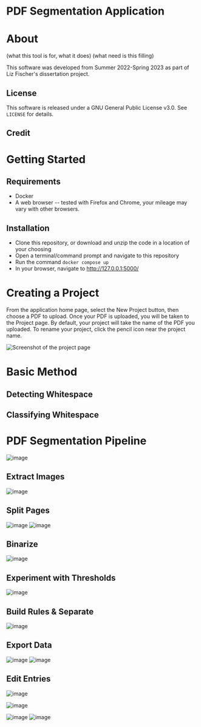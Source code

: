 # PDF Segmentation Application

# About 

(what this tool is for, what it does)
(what need is this filling)

This software was developed from Summer 2022-Spring 2023 as part of Liz Fischer's dissertation project.

## License
This software is released under a GNU General Public License v3.0. See `LICENSE` for details.
## Credit

# Getting Started
## Requirements
- Docker
- A web browser -- tested with Firefox and Chrome, your mileage may vary with other browsers.

## Installation
- Clone this repository, or download and unzip the code in a location of your choosing
- Open a terminal/command prompt and navigate to this repository
- Run the command `docker compose up`
- In your browser, navigate to http://127.0.0.1:5000/ 

# Creating a Project
From the application home page, select the New Project button, then choose a PDF to upload.
Once your PDF is uploaded, you will be taken to the Project page. By default, your project will take the name of the PDF you uploaded. To rename your project, click the pencil icon near the project name. 

![Screenshot of the project page](https://user-images.githubusercontent.com/7800842/233429711-88031fe3-9056-414e-9d66-087d7fe89c14.png)

# Basic Method
## Detecting Whitespace
## Classifying Whitespace

# PDF Segmentation Pipeline
![image](https://user-images.githubusercontent.com/7800842/233430310-903f4995-a114-4e3c-8fad-e6b4f6fd3bb2.png)

## Extract Images
![image](https://user-images.githubusercontent.com/7800842/233430358-f7734064-a8b0-446b-879a-1cfc8bf428ba.png)

## Split Pages
![image](https://user-images.githubusercontent.com/7800842/233430550-0f4f56a0-fac6-4fd0-831f-eb52c7da608e.png)
![image](https://user-images.githubusercontent.com/7800842/233430641-b74ae447-8dac-41c0-93a5-be51e919d2f9.png)

## Binarize
![image](https://user-images.githubusercontent.com/7800842/233430859-4bb75b7b-d40a-4f3f-ba22-105a5613491f.png)

## Experiment with Thresholds
![image](https://user-images.githubusercontent.com/7800842/233444209-71b86f45-5a35-460b-aa48-d02ed169b3d6.png)

## Build Rules & Separate
![image](https://user-images.githubusercontent.com/7800842/233445028-867a8a65-b204-4500-b1b6-eb1c4b8be06e.png)

## Export Data
![image](https://user-images.githubusercontent.com/7800842/233445647-f2afe7cb-055d-438e-87b2-fff6bc44b47b.png)
![image](https://user-images.githubusercontent.com/7800842/233445754-41ac7b0c-9d20-4304-96d8-90baae06ee17.png)

## Edit Entries
![image](https://user-images.githubusercontent.com/7800842/233446492-6ac29ea0-874d-4759-ba19-aac761a422f1.png)

![image](https://user-images.githubusercontent.com/7800842/233446291-040c1f0f-449b-4ecc-9801-306677be81b8.png)

![image](https://user-images.githubusercontent.com/7800842/233445876-d9af2629-cddb-48ec-9c13-fd66a4af868e.png)
![image](https://user-images.githubusercontent.com/7800842/233446145-1506862b-4298-4fb2-abe7-9ba3206a5668.png)

